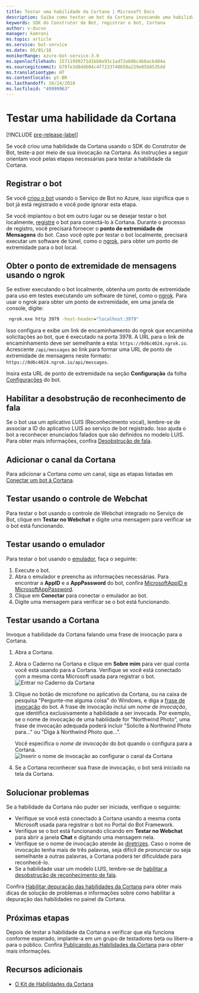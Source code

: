 ```yaml
---
title: Testar uma habilidade da Cortana | Microsoft Docs
description: Saiba como testar um bot da Cortana invocando uma habilidade da Cortana.
keywords: SDK do Construtor de Bot, registrar o bot, Cortana
author: v-ducvo
manager: kamrani
ms.topic: article
ms.service: bot-service
ms.date: 05/01/18
monikerRange: azure-bot-service-3.0
ms.openlocfilehash: 15711999271d1bb8e93c1ad72eb0bc4b6acb484a
ms.sourcegitcommit: b78fe3d8dd604c4f7233740658a229e85b8535dd
ms.translationtype: HT
ms.contentlocale: pt-BR
ms.lasthandoff: 10/24/2018
ms.locfileid: "49999963"
---
```

# <a name="test-a-cortana-skill"></a>Testar uma habilidade da Cortana

[!INCLUDE [pre-release-label](includes/pre-release-label-v3.md)]
 
Se você criou uma habilidade da Cortana usando o SDK do Construtor de Bot, teste-a por meio de sua invocação na Cortana. As instruções a seguir orientam você pelas etapas necessárias para testar a habilidade da Cortana.

## <a name="register-your-bot"></a>Registrar o bot
Se você [criou o bot](~/bot-service-quickstart.md) usando o Serviço de Bot no Azure, isso significa que o bot já está registrado e você pode ignorar esta etapa.

Se você implantou o bot em outro lugar ou se desejar testar o bot localmente, [registre](bot-service-quickstart-registration.md) o bot para conectá-lo à Cortana. Durante o processo de registro, você precisará fornecer o **ponto de extremidade de Mensagens** do bot. Caso você opte por testar o bot localmente, precisará executar um software de túnel, como o [ngrok](http://ngrok.com), para obter um ponto de extremidade para o bot local.

## <a name="get-messaging-endpoint-using-ngrok"></a>Obter o ponto de extremidade de mensagens usando o ngrok

Se estiver executando o bot localmente, obtenha um ponto de extremidade para uso em testes executando um software de túnel, como o [ngrok](https://ngrok.com). Para usar o ngrok para obter um ponto de extremidade, em uma janela de console, digite: 

```cmd
 ngrok.exe http 3979 -host-header="localhost:3979"
``` 

Isso configura e exibe um link de encaminhamento do ngrok que encaminha solicitações ao bot, que é executado na porta 3978. A URL para o link de encaminhamento deve ser semelhante a esta: `https://0d6c4024.ngrok.io`.  Acrescente `/api/messages` ao link para formar uma URL de ponto de extremidade de mensagens neste formato: `https://0d6c4024.ngrok.io/api/messages`. 

Insira esta URL de ponto de extremidade na seção **Configuração** da folha [Configurações](~/bot-service-manage-settings.md) do bot.

## <a name="enable-speech-recognition-priming"></a>Habilitar a desobstrução de reconhecimento de fala
Se o bot usa um aplicativo LUIS (Reconhecimento vocal), lembre-se de associar a ID do aplicativo LUIS ao serviço de bot registrado. Isso ajuda o bot a reconhecer enunciados falados que são definidos no modelo LUIS. Para obter mais informações, confira [Desobstrução de fala](~/bot-service-manage-speech-priming.md).

## <a name="add-the-cortana-channel"></a>Adicionar o canal da Cortana
Para adicionar a Cortana como um canal, siga as etapas listadas em [Conectar um bot à Cortana](bot-service-channel-connect-cortana.md).

## <a name="test-using-web-chat-control"></a>Testar usando o controle de Webchat

Para testar o bot usando o controle de Webchat integrado no Serviço de Bot, clique em **Testar no Webchat** e digite uma mensagem para verificar se o bot está funcionando.

## <a name="test-using-emulator"></a>Testar usando o emulador

Para testar o bot usando o [emulador](~/bot-service-debug-emulator.md), faça o seguinte:

1. Execute o bot.
2. Abra o emulador e preencha as informações necessárias. Para encontrar a **AppID** e a **AppPassword** do bot, confira [MicrosoftAppID e MicrosoftAppPassword](bot-service-manage-overview.md#microsoftappid-and-microsoftapppassword). 
3. Clique em **Conectar** para conectar o emulador ao bot.
4. Digite uma mensagem para verificar se o bot está funcionando.

## <a name="test-using-cortana"></a>Testar usando a Cortana
Invoque a habilidade da Cortana falando uma frase de invocação para a Cortana. 
1. Abra a Cortana.
2. Abra o Caderno na Cortana e clique em **Sobre mim** para ver qual conta você está usando para a Cortana. Verifique se você está conectado com a mesma conta Microsoft usada para registrar o bot. 
   ![Entrar no Caderno da Cortana](~/media/cortana/cortana-notebook.png)
2. Clique no botão de microfone no aplicativo da Cortana, ou na caixa de pesquisa "Pergunte-me alguma coisa" do Windows, e diga a [frase de invocação][InvocationNameGuidelines] do bot. A frase de invocação inclui um *nome de invocação*, que identifica exclusivamente a habilidade a ser invocada. Por exemplo, se o nome de invocação de uma habilidade for "Northwind Photo", uma frase de invocação adequada poderá incluir "Solicite à Northwind Photo para..." ou "Diga à Northwind Photo que...".

   Você especifica o *nome de invocação* do bot quando o configura para a Cortana.
   ![Inserir o nome de invocação ao configurar o canal da Cortana](~/media/cortana/cortana-invocation-name-callout.png)

3. Se a Cortana reconhecer sua frase de invocação, o bot será iniciado na tela da Cortana. 

## <a name="troubleshoot"></a>Solucionar problemas

Se a habilidade da Cortana não puder ser iniciada, verifique o seguinte:
* Verifique se você está conectado à Cortana usando a mesma conta Microsoft usada para registrar o bot no Portal do Bot Framework.
* Verifique se o bot está funcionando clicando em **Testar no Webchat** para abrir a janela **Chat** e digitando uma mensagem nela.
* Verifique se o nome de invocação atende às [diretrizes][InvocationNameGuidelines]. Caso o nome de invocação tenha mais de três palavras, seja difícil de pronunciar ou seja semelhante a outras palavras, a Cortana poderá ter dificuldade para reconhecê-lo.
* Se a habilidade usar um modelo LUIS, lembre-se de [habilitar a desobstrução de reconhecimento de fala](~/bot-service-manage-speech-priming.md).

Confira [Habilitar depuração das habilidades da Cortana][Cortana-TestBestPractice] para obter mais dicas de solução de problemas e informações sobre como habilitar a depuração das habilidades no painel da Cortana. 


## <a name="next-steps"></a>Próximas etapas

Depois de testar a habilidade da Cortana e verificar que ela funciona conforme esperado, implante-a em um grupo de testadores beta ou libere-a para o público. Confira [Publicando as Habilidades da Cortana][Cortana-Publish] para obter mais informações.

## <a name="additional-resources"></a>Recursos adicionais
* [O Kit de Habilidades da Cortana][CortanaGetStarted]

[CortanaGetStarted]: /cortana/getstarted

[BFPortal]: https://dev.botframework.com/
[CortanaDevCenter]: https://developer.microsoft.com/en-us/cortana

[CortanaSpecificEntities]: https://aka.ms/lgvcto
[CortanaAuth]: https://aka.ms/vsdqcj

[InvocationNameGuidelines]: https://aka.ms/cortana-invocation-guidelines 


[Cortana-Debug]: https://aka.ms/cortana-enable-debug
[Cortana-TestBestPractice]: https://aka.ms/cortana-test-best-practice
[Cortana-Publish]: /cortana/skills/publish-skill
